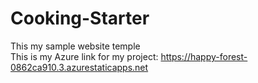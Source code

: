 # Cooking-Starter
This my sample website temple   
This is my Azure link for my project: https://happy-forest-0862ca910.3.azurestaticapps.net
